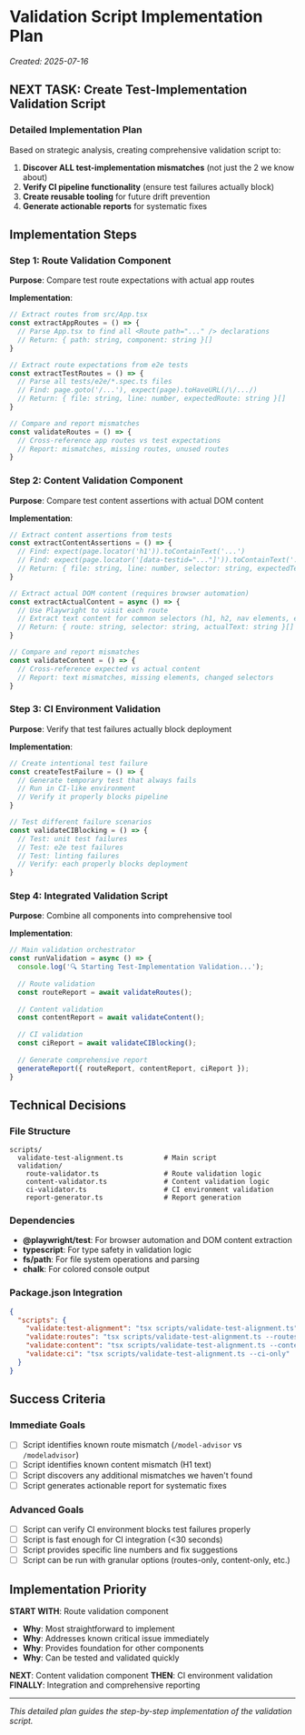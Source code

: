 # Validation Script Implementation Plan
*Created: 2025-07-16*

## NEXT TASK: Create Test-Implementation Validation Script

### Detailed Implementation Plan

Based on strategic analysis, creating comprehensive validation script to:
1. **Discover ALL test-implementation mismatches** (not just the 2 we know about)
2. **Verify CI pipeline functionality** (ensure test failures actually block)
3. **Create reusable tooling** for future drift prevention
4. **Generate actionable reports** for systematic fixes

## Implementation Steps

### Step 1: Route Validation Component
**Purpose**: Compare test route expectations with actual app routes

**Implementation**:
```typescript
// Extract routes from src/App.tsx
const extractAppRoutes = () => {
  // Parse App.tsx to find all <Route path="..." /> declarations
  // Return: { path: string, component: string }[]
}

// Extract route expectations from e2e tests  
const extractTestRoutes = () => {
  // Parse all tests/e2e/*.spec.ts files
  // Find: page.goto('/...'), expect(page).toHaveURL(/\/.../)
  // Return: { file: string, line: number, expectedRoute: string }[]
}

// Compare and report mismatches
const validateRoutes = () => {
  // Cross-reference app routes vs test expectations
  // Report: mismatches, missing routes, unused routes
}
```

### Step 2: Content Validation Component
**Purpose**: Compare test content assertions with actual DOM content

**Implementation**:
```typescript
// Extract content assertions from tests
const extractContentAssertions = () => {
  // Find: expect(page.locator('h1')).toContainText('...')
  // Find: expect(page.locator('[data-testid="..."]')).toContainText('...')
  // Return: { file: string, line: number, selector: string, expectedText: string }[]
}

// Extract actual DOM content (requires browser automation)
const extractActualContent = async () => {
  // Use Playwright to visit each route
  // Extract text content for common selectors (h1, h2, nav elements, etc.)
  // Return: { route: string, selector: string, actualText: string }[]
}

// Compare and report mismatches
const validateContent = () => {
  // Cross-reference expected vs actual content
  // Report: text mismatches, missing elements, changed selectors
}
```

### Step 3: CI Environment Validation
**Purpose**: Verify that test failures actually block deployment

**Implementation**:
```typescript
// Create intentional test failure
const createTestFailure = () => {
  // Generate temporary test that always fails
  // Run in CI-like environment
  // Verify it properly blocks pipeline
}

// Test different failure scenarios
const validateCIBlocking = () => {
  // Test: unit test failures
  // Test: e2e test failures  
  // Test: linting failures
  // Verify: each properly blocks deployment
}
```

### Step 4: Integrated Validation Script
**Purpose**: Combine all components into comprehensive tool

**Implementation**:
```typescript
// Main validation orchestrator
const runValidation = async () => {
  console.log('🔍 Starting Test-Implementation Validation...');
  
  // Route validation
  const routeReport = await validateRoutes();
  
  // Content validation  
  const contentReport = await validateContent();
  
  // CI validation
  const ciReport = await validateCIBlocking();
  
  // Generate comprehensive report
  generateReport({ routeReport, contentReport, ciReport });
}
```

## Technical Decisions

### File Structure
```
scripts/
  validate-test-alignment.ts          # Main script
  validation/
    route-validator.ts                # Route validation logic
    content-validator.ts              # Content validation logic  
    ci-validator.ts                   # CI environment validation
    report-generator.ts               # Report generation
```

### Dependencies
- **@playwright/test**: For browser automation and DOM content extraction
- **typescript**: For type safety in validation logic
- **fs/path**: For file system operations and parsing
- **chalk**: For colored console output

### Package.json Integration
```json
{
  "scripts": {
    "validate:test-alignment": "tsx scripts/validate-test-alignment.ts",
    "validate:routes": "tsx scripts/validate-test-alignment.ts --routes-only", 
    "validate:content": "tsx scripts/validate-test-alignment.ts --content-only",
    "validate:ci": "tsx scripts/validate-test-alignment.ts --ci-only"
  }
}
```

## Success Criteria

### Immediate Goals
- [ ] Script identifies known route mismatch (`/model-advisor` vs `/modeladvisor`)
- [ ] Script identifies known content mismatch (H1 text)
- [ ] Script discovers any additional mismatches we haven't found
- [ ] Script generates actionable report for systematic fixes

### Advanced Goals  
- [ ] Script can verify CI environment blocks test failures properly
- [ ] Script is fast enough for CI integration (<30 seconds)
- [ ] Script provides specific line numbers and fix suggestions
- [ ] Script can be run with granular options (routes-only, content-only, etc.)

## Implementation Priority

**START WITH**: Route validation component
- **Why**: Most straightforward to implement
- **Why**: Addresses known critical issue immediately  
- **Why**: Provides foundation for other components
- **Why**: Can be tested and validated quickly

**NEXT**: Content validation component
**THEN**: CI environment validation
**FINALLY**: Integration and comprehensive reporting

---

*This detailed plan guides the step-by-step implementation of the validation script.*
